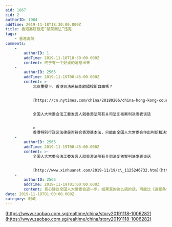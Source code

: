 ```yaml
---
aid: 1867
cid: 2
authorID: 1904
addTime: 2019-11-18T18:30:00.000Z
title: 香港高院裁定“禁蒙面法”违宪
tags:
    - 香港高院
comments:
    -
        authorID: 1
        addTime: 2019-11-18T18:30:00.000Z
        content: 终于有一个好点的消息出来
    -
        authorID: 2565
        addTime: 2019-11-19T00:45:00.000Z
        content: >-
            北京重壓下，香港司法系統能繼續捍衛自由嗎？


            [https://cn.nytimes.com/china/20180206/china-hong-kong-courts/zh-hant/](https://cn.nytimes.com/china/20180206/china-hong-kong-courts/zh-hant/)


            全国人大常委会法工委发言人就香港法院有关司法复核案判决发表谈话


            >
            香港特别行政区法律是否符合香港基本法，只能由全国人大常委会作出判断和决定，任何其他机关都无权作出判断和决定。……我们正在研究一些全国人大代表提出的有关意见和建议。
    -
        authorID: 2565
        addTime: 2019-11-19T00:45:00.000Z
        content: >-
            全国人大常委会法工委发言人就香港法院有关司法复核案判决发表谈话


            [http://www.xinhuanet.com/2019-11/19/c\_1125246732.htm](http://www.xinhuanet.com/2019-11/19/c_1125246732.htm)
    -
        authorID: 2565
        addTime: 2019-11-19T01:00:00.000Z
        content: 真心建议全国人大常委会退一步。如果真的这么搞的话，可能比《逃犯条例》的破坏力更大。
date: 2019-11-19T01:00:00.000Z
category: 时政
---
```


[https://www.zaobao.com.sg/realtime/china/story20191118-1006282](https://www.zaobao.com.sg/realtime/china/story20191118-1006282)

